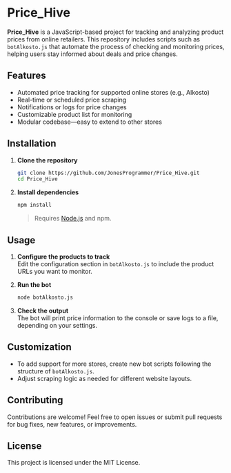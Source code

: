 # Price_Hive

**Price_Hive** is a JavaScript-based project for tracking and analyzing product prices from online retailers. This repository includes scripts such as `botAlkosto.js` that automate the process of checking and monitoring prices, helping users stay informed about deals and price changes.

## Features

- Automated price tracking for supported online stores (e.g., Alkosto)
- Real-time or scheduled price scraping
- Notifications or logs for price changes
- Customizable product list for monitoring
- Modular codebase—easy to extend to other stores

## Installation

1. **Clone the repository**
    ```bash
    git clone https://github.com/JonesProgrammer/Price_Hive.git
    cd Price_Hive
    ```

2. **Install dependencies**
    ```bash
    npm install
    ```
    > Requires [Node.js](https://nodejs.org/) and npm.

## Usage

1. **Configure the products to track**  
   Edit the configuration section in `botAlkosto.js` to include the product URLs you want to monitor.

2. **Run the bot**
    ```bash
    node botAlkosto.js
    ```

3. **Check the output**  
   The bot will print price information to the console or save logs to a file, depending on your settings.

## Customization

- To add support for more stores, create new bot scripts following the structure of `botAlkosto.js`.
- Adjust scraping logic as needed for different website layouts.

## Contributing

Contributions are welcome! Feel free to open issues or submit pull requests for bug fixes, new features, or improvements.

## License

This project is licensed under the MIT License.
